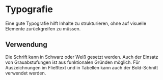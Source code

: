 # Typografie

Eine gute Typografie hilft Inhalte zu strukturieren, ohne auf visuelle
Elemente zurückgreifen zu müssen.

## Verwendung

Die Schrift kann in Schwarz oder Weiß gesetzt werden. Auch der Einsatz von Grauabstufungen ist aus funktionalen Gründen möglich. Für Auszeichnungen im Fließtext und in Tabellen kann auch der Bold-Schnitt verwendet werden. 